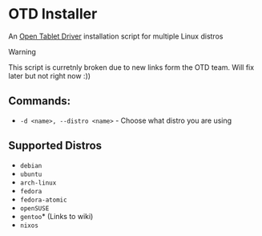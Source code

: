 # OTD Installer
An [Open Tablet Driver](https://opentabletdriver.net/) installation script for multiple Linux distros

> [!WARNING]
> This script is curretnly broken due to new links form the OTD team. Will fix later but not right now :))

## Commands:
- `-d <name>, --distro <name>` - Choose what distro you are using

## Supported Distros
- `debian`
- `ubuntu`
- `arch-linux`
- `fedora`
- `fedora-atomic`
- `openSUSE`
- `gentoo`* (Links to wiki)
- `nixos`

